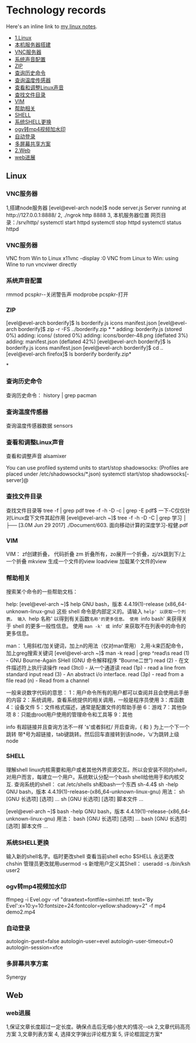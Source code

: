 Technology records
=====================

Here's an inline link to [my linux notes](http://www.evel.cn/post/upload/note.txt).
* [1.Linux](#n1)
 * [本机服务器搭建](#n1.1)
 * [VNC服务器](#n1.2)
 * [系统声音配置](#n1.3)
 * [ZIP](#n1.4)
 * [查询历史命令](#n1.5)
 * [查询温度传感器](#n1.6)
 * [查看和调整Linux声音](#n1.7)
 * [查找文件目录](#n1.8)
 * [VIM](#n1.9)
 * [帮助相关](#n1.10)
 * [SHELL](#n1.11)
 * [系统SHELL更换](#n1.12)
 * [ogv转mp4视频加水印](#n1.13)
 * [自动登录](#n1.14)
 * [多屏幕共享方案](#n1.15)
* [2.Web](#n2)
 * [web进展](#n2.1)

<h2 id="n1">Linux</h2>

<h3 id="n1.1">VNC服务器</h3>
1,搭建node服务器
[evel@evel-arch node]$ node server.js 
Server running at http://127.0.0.1:8888/
2, ./ngrok http 8888
3, 本机服务器位置
网页目录：/srv/http/
systemctl start httpd
systemctl stop httpd
systemctl status httpd

<h3 id="n1.2">VNC服务器</h3>
VNC from Win to Linux
x11vnc -display :0
VNC from Linux to Win:
using Wine to run vncviwer directly

<h3 id="n1.3">系统声音配置</h3>
rmmod pcspkr--关闭警告声
modprobe pcspkr-打开

<h3 id="n1.4">ZIP</h3>
[evel@evel-arch borderify]$ ls
borderify.js  icons  manifest.json
[evel@evel-arch borderify]$ zip -r -FS ../borderify.zip *
*  adding: borderify.js (stored 0%)
  adding: icons/ (stored 0%)
  adding: icons/border-48.png (deflated 3%)
  adding: manifest.json (deflated 42%)
[evel@evel-arch borderify]$ ls
borderify.js  icons  manifest.json
[evel@evel-arch borderify]$ cd ..
[evel@evel-arch firefox]$ ls
borderify  borderify.zip*

*<h3 id="n1.5">查询历史命令</h3>
查询历史命令：
history | grep pacman
<h3 id="n1.6">查询温度传感器</h3>
查询温度传感器数据
sensors
<h3 id="n1.7">查看和调整Linux声音</h3>
查看和调整声音
alsamixer

You can use profiled systemd units to start/stop shadowsocks: (Profiles are placed under /etc/shadowsocks/*.json)
systemctl start/stop shadowsocks[-server]@<conf-name>

<h3 id="n1.8">查找文件目录</h3>
查找文件目录等
tree -f | grep pdf
tree -f -h -D -c | grep -E pdf$
一下-C仅仅针对Linux盘下文件其起作用
[evel@evel-arch ~]$ tree -f -h -D -C | grep 学习
│   ├── [3.0M Jun 29  2017]  ./Document/603. 面向移动计算的深度学习-程健.pdf

<h3 id="n1.9">VIM</h3>
VIM：
zf创建折叠， 代码折叠 zm 折叠所有，zo展开一个折叠，zj/zk跳到下/上一个折叠
mkview 生成一个文件的view loadview 加载某个文件的view

<h3 id="n1.10">帮助相关</h3>
搜索某个命令的一些帮助文档：

help:
[evel@evel-arch ~]$ help 
GNU bash，版本 4.4.19(1)-release (x86_64-unknown-linux-gnu)
这些 shell 命令是内部定义的。请输入 `help' 以获取一个列表。
输入 `help 名称' 以得到有关函数`名称'的更多信息。
使用 `info bash' 来获得关于 shell 的更多一般性信息。
使用 `man -k' 或 `info' 来获取不在列表中的命令的更多信息。

man：
1,用斜杠/加关键词，加上n的用法（仅对man管用）
2,用-k来匹配命令，加上greg搜索关键词
[evel@evel-arch ~]$ man -k read | grep ^read\\s
read (1)             - GNU Bourne-Again SHell (GNU 命令解释程序 “Bourne二世”)
read (2)             - 在文件描述符上执行读操作
read (3tcl)          - 从一个通道读
read (1p)            - read a line from standard input
read (3)             - An abstract i/o interface.
read (3p)            - read from a file
read (n)             - Read from a channel

一般来说数字代码的意思：
1：用户命令所有的用户都可以查阅并且会使用此手册的内容
2：系统调用，查看系统提供的相关调用，一般是程序员使用
3：库函数
4：设备文件
5：文件格式描述，通常是配置文件的帮助手册
6：游戏
7：其他杂项
8：只能由root用户使用的管理命令和工具等
9：其他

info
有超链接并且查询方法不一样
's'或者斜杠/ 开启查询，{ 和 } 为上一个下一个跳转
带*号为超链接，tab键跳转。然后回车直接转到该node，‘u’为跳转上级node

<h3 id="n1.11">SHELL</h3>
理解shell
linux内核需要和用户或者其他外界资源交互。所以会安装不同的shell，对用户而言，每建立一个用户。系统默认分配一个bash shell给他用于和内核交互.
查询系统的shell： cat /etc/shells
sh和bash一个东西
sh-4.4$ sh -help
GNU bash，版本 4.4.19(1)-release-(x86_64-unknown-linux-gnu)
用法：	sh [GNU 长选项] [选项] ...
	sh [GNU 长选项] [选项] 脚本文件 ...

[evel@evel-arch ~]$ bash -help
GNU bash，版本 4.4.19(1)-release-(x86_64-unknown-linux-gnu)
用法：	bash [GNU 长选项] [选项] ...
	bash [GNU 长选项] [选项] 脚本文件 ...

<h3 id="n1.12">系统SHELL更换</h3>
输入新的shell名字。临时更改shell
查看当前shell echo $SHELL
永远更改 chshin 管理员更改就用usermod -s 
新增用户定义其Shell： useradd -s /bin/ksh user2

<h3 id="n1.13">ogv转mp4视频加水印</h3>
ffmpeg -i Evel.ogv -vf "drawtext=fontfile=simhei.ttf: text='By Evel':x=10:y=10:fontsize=24:fontcolor=yellow:shadowy=2" -f mp4 demo2.mp4

<h3 id="n1.14">自动登录</h3>
autologin-guest=false
autologin-user=evel
autologin-user-timeout=0
autologin-session=xfce

<h3 id="n1.15">多屏幕共享方案</h3>
Synergy

<h2 id="n2">Web</h2>

<h3 id="n2.1">web进展</h3>
1,保证文章长度超过一定长度。确保点击后无缩小放大的情况--ok
2,文章代码高亮方案
3,文章列表方案
4, 选择文字弹出评论框方案
5, 评论框固定方案*